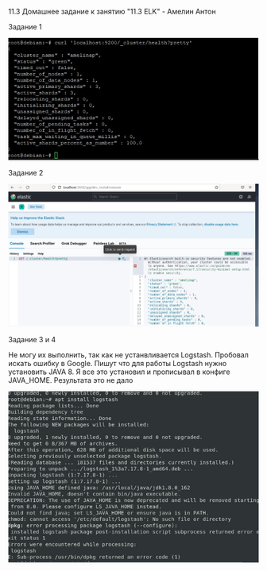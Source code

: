 11.3 Домашнее задание к занятию "11.3 ELK" - Амелин Антон

Задание 1

![alt test](https://github.com/xZuLuSx/disaster-recovery/blob/main/elk1.jpg)

Задание 2

![alt test](https://github.com/xZuLuSx/disaster-recovery/blob/main/elk2.jpg)

Задание 3 и 4

Не могу их выполнить, так как не устанвливается Logstash. Пробовал искать ошибку в Google. Пишут что для работы Logstash нужно установить JAVA 8. Я все это установил и прописывал в конфиге JAVA_HOME. Результата это не дало


![alt test](https://github.com/xZuLuSx/disaster-recovery/blob/main/elk%203%20error.jpg)
